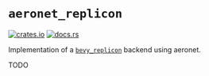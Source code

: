 # `aeronet_replicon`

[![crates.io](https://img.shields.io/crates/v/aeronet_replicon.svg)](https://crates.io/crates/aeronet_replicon)
[![docs.rs](https://img.shields.io/docsrs/aeronet_replicon)](https://docs.rs/aeronet_replicon)

Implementation of a [`bevy_replicon`](https://github.com/projectharmonia/bevy_replicon) backend
using aeronet.

TODO
